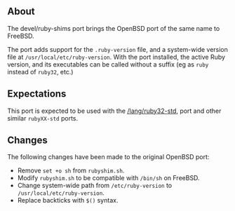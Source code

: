 ## About

The devel/ruby-shims port brings the OpenBSD port of the same name
to FreeBSD.

The port adds support for the `.ruby-version` file,
and a system-wide version file at `/usr/local/etc/ruby-version`.
With the port installed, the active Ruby version, and its executables
can be called without a suffix (eg as `ruby` instead of `ruby32`, etc.)

## Expectations

This port is expected to be used with the
[/lang/ruby32-std](https://github.com/0x1eef/tree/main/FreeBSD/lang/ruby32-std),
port and other similar `rubyXX-std` ports.

## Changes

The following changes have been made to the original OpenBSD port:

* Remove `set +o sh` from `rubyshim.sh`.
* Modify `rubyshim.sh` to be compatible with `/bin/sh` on FreeBSD.
* Change system-wide path from `/etc/ruby-version` to `/usr/local/etc/ruby-version`.
* Replace backticks with `$()` syntax.
